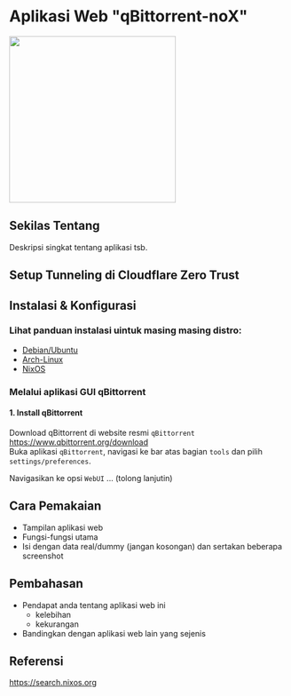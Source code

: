 
# Aplikasi Web "qBittorrent-noX"
<img src="https://upload.wikimedia.org/wikipedia/commons/thumb/6/66/New_qBittorrent_Logo.svg/1920px-New_qBittorrent_Logo.svg.png" width="300">

## Sekilas Tentang

Deskripsi singkat tentang aplikasi tsb.


## Setup Tunneling di Cloudflare Zero Trust

## Instalasi & Konfigurasi

### Lihat panduan instalasi uintuk masing masing distro:
- [Debian/Ubuntu](./tree/main/debian)
- [Arch-Linux](./tree/main/arch)
- [NixOS](./qbittorrent-nox/tree/main/nixos)

### Melalui aplikasi GUI qBittorrent
#### 1. Install qBittorrent
Download qBittorrent di website resmi `qBittorrent`
https://www.qbittorrent.org/download<br>
Buka aplikasi `qBittorrent`, navigasi ke bar atas bagian `tools` dan pilih `settings/preferences`.

Navigasikan ke opsi `WebUI` ... (tolong lanjutin)

## Cara Pemakaian

- Tampilan aplikasi web
- Fungsi-fungsi utama
- Isi dengan data real/dummy (jangan kosongan) dan sertakan beberapa screenshot


## Pembahasan

- Pendapat anda tentang aplikasi web ini
    - kelebihan
    - kekurangan
- Bandingkan dengan aplikasi web lain yang sejenis


## Referensi

https://search.nixos.org
